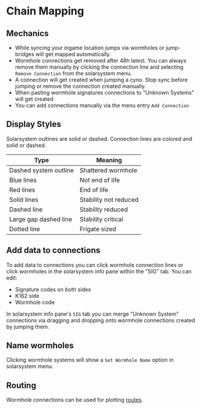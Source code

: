 # Chain Mapping

## Mechanics

 - While syncing your ingame location jumps via wormholes or jump-bridges will get mapped automatically.
 - Wormhole connections get removed after 48h latest. You can always remove them manually by clicking the connection line and selecting `Remove Connection` from the solarsystem menu.
 - A connection will get created when jumping a cyno. Stop sync before
   jumping or remove the connection created manually.
 - When pasting wormhole signatures connections to "Unknown Systems" will get created
 - You can add connections manually via the menu entry `Add Connection`

<!--
#### Viewable Information 
 - For wormhole systems there is no api data available for recent jumps
   or NPC kills.
 - Phenomenons are stated as an extra sub-label. To view its effects
   click the wormhole and select `Show Info` from the menu and switch to the `WH` tab.
   -->

## Display Styles
Solarsystem oultines are solid or dashed. 
Connection lines are colored and solid or dashed.

|Type| Meaning |
|--|--|
| Dashed system outline | Shattered wormhole |
| Blue lines | Not end of life |
| Red lines | End of life |
| Solid lines | Stability not reduced |
| Dashed line | Stability reduced|
| Large gap dashed line| Stability critical |
| Dotted line| Frigate sized |

## Add data to connections
To add data to connections you can click wormhole connection lines or click wormholes in the solarsystem info pane within the "SIG" tab.
You can edit:<br>

 - Signature codes on both sides<br>
 - K162 side<br>
 - Wormhole code<br>

In solarsystem info pane's `SIG` tab you can merge "Unknown System" connections via dragging and dropping onto wormhole connections created by jumping them.

## Name wormholes
Clicking wormhole systems will show a `Set Wormhole Name` option in solarsystem menu.

## Routing
Wormhole connections can be used for plotting [routes](https://eveeye.readthedocs.io/en/latest/sync/waypoints/).
<!--stackedit_data:
eyJoaXN0b3J5IjpbMjQ0MjU2OTYwLDEzMTk4NDM2MzAsLTE3MD
IyMzY0NDYsLTk3NDg3NTY0NiwtODQxNjUzNzkzLDExMzczMjUz
NzEsNjIzOTgxMDU1LC00NTQyNDAzNjksLTE5NDM5NTU5NzksMT
YzNzE4NDkwLDY3MDcxOTU1MSwtNDU3NzgxMzEsLTMzMjQ0NzI5
N119
-->